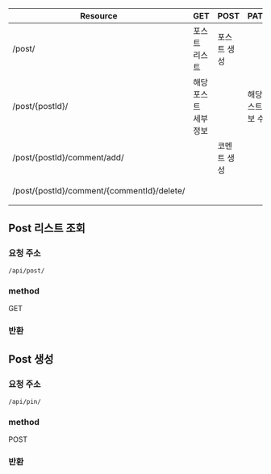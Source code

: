 | Resource                                 | GET         | POST   | PATCH        | DELETE    |
| ---------------------------------------- | ----------- | ------ | ------------ | --------- |
| /post/                                   | 포스트 리스트     | 포스트 생성 |              |           |
| /post/{postId}/                          | 해당 포스트 세부정보 |        | 해당 포스트 정보 수정 | 해당 포스트 삭제 |
| /post/{postId}/comment/add/              |             | 코멘트 생성 |              |           |
| /post/{postId}/comment/{commentId}/delete/ |             |        |              | 코멘트 삭제    |

## Post 리스트 조회

### 요청 주소

`/api/post/`

### method

GET

### 반환


## Post 생성

### 요청 주소

`/api/pin/`

### method

POST

### 반환